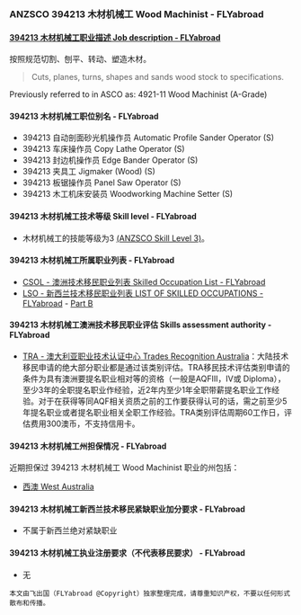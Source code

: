### ANZSCO 394213 木材机械工 Wood Machinist - FLYabroad ###

#### [394213 木材机械工职业描述 Job description - FLYabroad](http://www.flyabroadvisa.com/anzsco/3942.html#394213)

按照规范切割、刨平、转动、塑造木材。

> Cuts, planes, turns, shapes and sands wood stock to specifications. 

Previously referred to in ASCO as:
4921-11 Wood Machinist (A-Grade)

#### 394213 木材机械工职位别名 - FLYabroad
 
- 394213 自动剖面砂光机操作员 Automatic Profile Sander Operator (S)
- 394213 车床操作员 Copy Lathe Operator (S)
- 394213 封边机操作员  Edge Bander Operator (S)
- 394213 夹具工  Jigmaker (Wood) (S)
- 394213 板锯操作员 Panel Saw Operator (S)
- 394213 木工机床安装员 Woodworking Machine Setter (S)

#### 394213 木材机械工技术等级 Skill level - FLYabroad

- 木材机械工的技能等级为3 [(ANZSCO Skill Level 3)](http://www.flyabroadvisa.com/anzsco/)。

#### 394213 木材机械工所属职业列表 - FLYabroad

- [CSOL - 澳洲技术移民职业列表 Skilled Occupation List - FLYabroad](http://www.flyabroadvisa.com/sol/)
- [LSO - 新西兰技术移民职业列表 LIST OF SKILLED OCCUPATIONS - FLYabroad](http://nz.flyabroadvisa.com/lso/) - [Part B](partb)

#### 394213 木材机械工澳洲技术移民职业评估 Skills assessment authority - FLYabroad

- [TRA - 澳大利亚职业技术认证中心 Trades Recognition Australia](http://www.flyabroadvisa.com/ass/tra.html)：大陆技术移民申请的绝大部分职业都是通过该类别评估。TRA移民技术评估类别申请的条件为具有澳洲要提名职业相对等的资格（一般是AQFIII，IV或 Diploma），至少3年的全职提名职业作经验，近2年内至少1年全职带薪提名职业工作经验。对于在获得等同AQF相关资质之前的工作要获得认可的话，需之前至少5年提名职业或者提名职业相关全职工作经验。TRA类别评估周期60工作日，评估费用300澳币，不支持信用卡。

#### 394213 木材机械工州担保情况 - FLYabroad

近期担保过 394213 木材机械工 Wood Machinist 职业的州包括：

- [西澳 West Australia](http://www.flyabroadvisa.com/zdb/wa.html)

#### 394213 木材机械工新西兰技术移民紧缺职业加分要求 - FLYabroad

- 不属于新西兰绝对紧缺职业

#### 394213 木材机械工执业注册要求（不代表移民要求） - FLYabroad

- 无

`本文由飞出国（FLYabroad @Copyright）独家整理完成，请尊重知识产权，不要以任何形式散布和传播。`